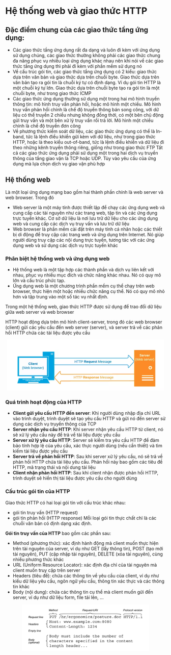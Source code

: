 # Hệ thống web và giao thức HTTP 

## Đặc điểm chung của các giao thức tầng ứng dụng: 

- Các giao thức tầng ứng dụng rất đa dạng và luôn đi kèm với ứng dụng sử dụng chúng, các giao thức thường không phải các giao thức chung đa năng phục vụ nhiều loại ứng dụng khác nhau nên khi nói về các giao thức tầng ứng dụng thì phải đi kèm với phần mềm sử dụng nó
- Về cấu trúc gói tin, các giao thức tầng ứng dụng có 2 kiểu: giao thức dựa trên văn bản và giao thức dựa trên chuỗi byte. Giao thức dựa trên văn bản tạo ra gói tin là chuỗi ký tự có định dạng. Ví dụ gói tin HTTP là một chuỗi ký tự lớn. Giao thức dựa trên chuỗi byte tạo ra gói tin là một chuỗi byte, như trong giao thức ICMP
- Các giao thức ứng dụng thường sử dụng một trong hai mô hình truyền thông tin: mô hình truy vấn phản hồi, hoặc mô hình một chiều. Mô hình truy vấn phản hồi chính là chế độ truyền thông bán song công, với dữ liệu có thể truyền 2 chiều nhưng không đồng thời, có một bên chủ động gửi truy vấn và một bên xử lý truy vấn rồi trả lời. Mô hình một chiều chính là chế độ truyền đơn công
- Về phương thức kiểm soát dữ liệu, các giao thức ứng dụng có thể là In-band, tức là lệnh điều khiển gửi kèm với dữ liệu, như trong giao thức HTTP, hoặc là theo kiểu out-of-band, tức là lệnh điều khiển và dữ liệu đi theo những kênh truyền thông riêng, giống như trong giao thức FTP
Tất cả các giao thức ứng dụng phải sử dụng một trong hai dịch vụ truyền thông của tầng giao vận là TCP hoặc UDP. Tùy vào yêu cầu của ứng dụng mà lựa chọn dịch vụ giao vận phù hợp

## Hệ thống web

Là một loại ứng dụng mạng bao gồm hai thành phần chính là web server và web browser. Trong đó

- Web server là một máy tính được thiết lập để chạy các ứng dụng web và cung cấp các tài nguyên như các trang web, tập tin và các ứng dụng trực tuyến khác. Cơ sở dữ liệu là nơi lưu trữ dữ liệu cho các ứng dụng web và cung cấp các dịch vụ truy vấn và lưu trữ dữ liệu
- Web browser là phần mềm cài đặt trên máy tính cá nhân hoặc các thiết bị di động để truy cập các trang web và ứng dụng trên Internet. Nó giúp người dùng truy cập các nội dung trực tuyến, tương tác với các ứng dụng web và sử dụng các dịch vụ trực tuyến khác

### Phân biệt hệ thống web và ứng dụng web

- Hệ thống web là một tập hợp các thành phần và dịch vụ liên kết với nhau, phục vụ nhiều mục đích và chức năng khác nhau. Nó có quy mô lớn và cấu trúc phức tạp.
- Ứng dụng web là một chương trình phần mềm cụ thể chạy trên web browser, thực hiện một hoặc nhiều chức năng cụ thể. Nó có quy mô nhỏ hơn và tập trung vào một số tác vụ nhất định.

Trong một hệ thống web, giao thức HTTP được sử dụng để trao đổi dữ liệu giữa web server và web browser

HTTP hoạt động dựa trên mô hình client-server, trong đó các web browser (client) gửi các yêu cầu đến web server (server), và server trả về các phản hồi HTTP chứa các tài liệu được yêu cầu

<p align="center">
  <img src="../image/Chapter6/Client_Server_Architecture.png" alt="Client_Server_Architecture">
</p>

### Quá trình hoạt động của HTTP

- **Client gửi yêu cầu HTTP đến server**: Khi người dùng nhập địa chỉ URL vào trình duyệt, trình duyệt sẽ tạo yêu cầu HTTP và gửi nó đến server sử dụng các dịch vụ truyền thông của TCP
- **Server nhận yêu cầu HTTP**: Khi server nhận yêu cầu HTTP từ client, nó sẽ xử lý yêu cầu này để trả về tài liệu được yêu cầu
- **Server xử lý yêu cầu HTTP**: Server sẽ kiểm tra yêu cầu HTTP để đảm bảo tính hợp lệ của yêu cầu, xác thực người dùng (nếu cần thiết) và tìm kiếm tài liệu được yêu cầu
- **Server trả về phản hồi HTTP**: Sau khi server xử lý yêu cầu, nó sẽ trả về phản hồi HTTP chứa tài liệu yêu cầu. Phản hồi này bao gồm các tiêu đề HTTP, mã trạng thái và nội dung tài liệu
- **Client nhận phản hồi HTTP**: Sau khi client nhận được phản hồi HTTP, trình duyệt sẽ hiển thị tài liệu được yêu cầu cho người dùng

### Cấu trúc gói tin của HTTP

Giao thức HTTP có hai loại gói tin với cấu trúc khác nhau: 
- gói tin truy vấn (HTTP request)
- gói tin phản hồi (HTTP response)
Mỗi loại gói tin thực chất chỉ là các chuỗi văn bản có định dạng xác định.

**Gói tin truy vấn của HTTP** bao gồm các phần sau:
- Method (phương thức): xác định hành động mà client muốn thực hiện trên tài nguyên của server, ví dụ như GET (lấy thông tin), POST (tạo mới tài nguyên), PUT (cập nhập tài nguyên), DELETE (xóa tài nguyên), cùng nhiều phương thức khác
- URL (Uniform Resource Locator): xác định địa chỉ của tài nguyên mà client muốn truy cập trên server
- Headers (tiêu đề): chứa các thông tin về yêu cầu của client, ví dụ như kiểu dữ liệu yêu cầu, ngôn ngữ yêu cầu, thông tin xác thực và các thông tin khác
- Body (nội dung): chứa các thông tin cụ thể  mà client muốn gửi đến server, ví dụ như dữ liệu form, file tải lên, …

<p align="center">
  <img src="../image/Chapter6/HTTP_Request.png" alt="HTTP_Request">
</p>



